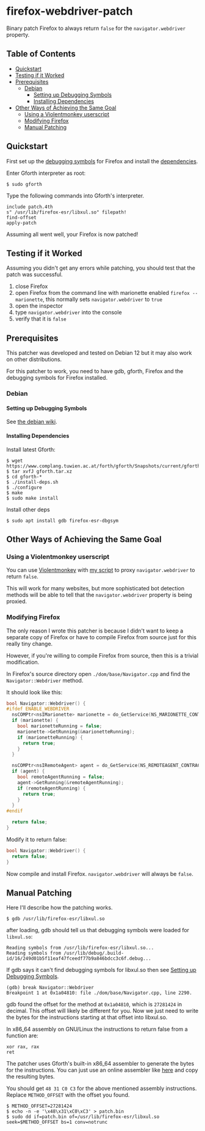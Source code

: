 # firefox-webdriver-patch

Binary patch Firefox to always return `false` for the `navigator.webdriver` property.

## Table of Contents

- [Quickstart](#quickstart)
- [Testing if it Worked](#testing-if-it-worked)
- [Prerequisites](#prerequisites)
    - [Debian](#debian)
        - [Setting up Debugging Symbols](#setting-up-debugging-symbols)
        - [Installing Dependencies](#installing-dependencies)
- [Other Ways of Achieving the Same Goal](#other-ways-of-achieving-the-same-goal)
    - [Using a Violentmonkey userscript](#using-a-violentmonkey-userscript)
    - [Modifying Firefox](#modifying-firefox)
    - [Manual Patching](#manual-patching)

## Quickstart

First set up the [debugging symbols](#setting-up-debugging-symbols) for Firefox and install the [dependencies](#installing-dependencies).

Enter Gforth interpreter as root:

```console
$ sudo gforth
```

Type the following commands into Gforth's interpreter.

```forth
include patch.4th
s" /usr/lib/firefox-esr/libxul.so" filepath!
find-offset
apply-patch
```

Assuming all went well, your Firefox is now patched!

## Testing if it Worked

Assuming you didn't get any errors while patching, you should test that
the patch was successful.

1. close Firefox
2. open Firefox from the command line with marionette enabled `firefox --marionette`, this normally sets `navigator.webdriver` to `true`
3. open the inspector
4. type `navigator.webdriver` into the console
5. verify that it is `false`

## Prerequisites

This patcher was developed and tested on Debian 12 but it may also work on other distributions.

For this patcher to work, you need to have gdb, gforth, Firefox and the
debugging symbols for Firefox installed.

### Debian

#### Setting up Debugging Symbols

See [the debian wiki](https://wiki.debian.org/HowToGetABacktrace#Installing_the_debugging_symbols).

#### Installing Dependencies

Install latest Gforth:

```console
$ wget https://www.complang.tuwien.ac.at/forth/gforth/Snapshots/current/gforth.tar.xz
$ tar xvfJ gforth.tar.xz
$ cd gforth-*
$ ./install-deps.sh
$ ./configure
$ make
$ sudo make install
```

Install other deps

```console
$ sudo apt install gdb firefox-esr-dbgsym
```

## Other Ways of Achieving the Same Goal

### Using a Violentmonkey userscript

You can use [Violentmonkey](https://addons.mozilla.org/en-US/firefox/addon/violentmonkey/) with [my script](https://github.com/xn435/not-webdriver) to proxy `navigator.webdriver` to return `false`.

This will work for many websites, but more sophisticated bot detection methods will be able to tell that the `navigator.webdriver` property is being proxied.

### Modifying Firefox

The only reason I wrote this patcher is because I didn't want to keep a separate copy of Firefox or have to compile Firefox from source just for this really tiny change.

However, if you're willing to compile Firefox from source, then this is a trivial modification.

In Firefox's source directory open `./dom/base/Navigator.cpp` and find the `Navigator::Webdriver` method.

It should look like this:

```cpp
bool Navigator::Webdriver() {
#ifdef ENABLE_WEBDRIVER
  nsCOMPtr<nsIMarionette> marionette = do_GetService(NS_MARIONETTE_CONTRACTID);
  if (marionette) {
    bool marionetteRunning = false;
    marionette->GetRunning(&marionetteRunning);
    if (marionetteRunning) {
      return true;
    }
  }

  nsCOMPtr<nsIRemoteAgent> agent = do_GetService(NS_REMOTEAGENT_CONTRACTID);
  if (agent) {
    bool remoteAgentRunning = false;
    agent->GetRunning(&remoteAgentRunning);
    if (remoteAgentRunning) {
      return true;
    }
  }
#endif

  return false;
}
```

Modify it to return false:

```cpp
bool Navigator::Webdriver() {
  return false;
}
```

Now compile and install Firefox. `navigator.webdriver` will always be `false`.

## Manual Patching

Here I'll describe how the patching works.

```console
$ gdb /usr/lib/firefox-esr/libxul.so
```

after loading, gdb should tell us that debugging symbols were loaded for `libxul.so`:

```console
Reading symbols from /usr/lib/firefox-esr/libxul.so...
Reading symbols from /usr/lib/debug/.build-id/16/249d01b5f11eaf47fceedf77b9a846bdcc3c6f.debug...
```

If gdb says it can't find debugging symbols for libxul.so then see [Setting up Debugging Symbols](#setting-up-debugging-symbols).

```console
(gdb) break Navigator::Webdriver
Breakpoint 1 at 0x1a04810: file ./dom/base/Navigator.cpp, line 2290.
```

gdb found the offset for the method at `0x1a04810`, which is `27281424` in decimal. This offset will likely be different for you. Now we just need to write the bytes for the instructions starting at that offset into libxul.so.

In x86_64 assembly on GNU/Linux the instructions to return false from a function are:

```x86_64
xor rax, rax
ret
```

The patcher uses Gforth's built-in x86_64 assembler to generate the bytes for the instructions. You can just use an online assembler like [here](https://defuse.ca/online-x86-assembler.htm) and copy the resulting bytes.

You should get `48 31 C0 C3` for the above mentioned assembly instructions. Replace `METHOD_OFFSET` with the offset you found.

```console
$ METHOD_OFFSET=27281424
$ echo -n -e '\x48\x31\xC0\xC3' > patch.bin
$ sudo dd if=patch.bin of=/usr/lib/firefox-esr/libxul.so seek=$METHOD_OFFSET bs=1 conv=notrunc
```
